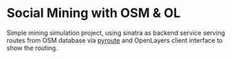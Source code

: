 Social Mining with OSM & OL
=============

Simple mining simulation project, using sinatra as backend service serving routes from OSM database via [pyroute](https://github.com/geronimod/plotroute) and OpenLayers client interface to show the routing.


